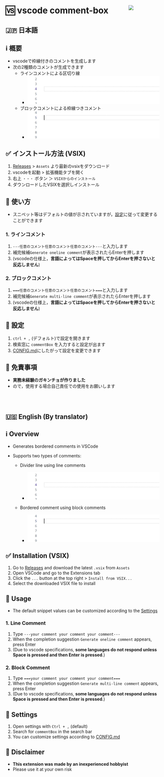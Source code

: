 # :vs: vscode comment-box <a href = "https://x.com/shalev_lif/status/1868368793715818500" target = "_blank"><img src = "https://github.com/user-attachments/assets/8ccd92c8-4e1d-4615-901d-9023a8e7240f" width = "20%" align = "right" /></a>


## :jp: 日本語
## :information_source: 概要
- vscodeで枠線付きのコメントを生成します
- 次の2種類のコメントが生成できます
  - ラインコメントによる区切り線
    - ![oneline-gif](media/oneline.gif)
  - ブロックコメントによる枠線つきコメント
    - ![multiline-gif](media/multiline.gif)  

## :white_check_mark: インストール方法 (VSIX)
1. [Releases](https://github.com/KaiManabe/vscode-commentbox/releases) > `Assets` より最新のvsixをダウンロード
2. vscodeを起動 > 拡張機能タブを開く
3. 右上 `・・・` ボタン ＞ `VSIXからのインストール`
4. ダウンロードしたVSIXを選択しインストール

## :memo: 使い方
- スニペット等はデフォルトの値が示されていますが，[設定](#wrench-設定)に従って変更することができます
  
### 1. ラインコメント
1. `---任意のコメント任意のコメント任意のコメント---`と入力します
2. 補完候補`Generate oneline comment`が表示されたらEnterを押します
3. (vscodeの仕様上，**言語によってはSpaceを押してからEnterを押さないと反応しません**)
  
### 2. ブロックコメント
1. `===任意のコメント任意のコメント任意のコメント===`と入力します
2. 補完候補`Generate multi-line comment`が表示されたらEnterを押します
3. (vscodeの仕様上，**言語によってはSpaceを押してからEnterを押さないと反応しません**)


## :wrench: 設定
1. `ctrl + ,` (デフォルト)で設定を開きます
2. 検索窓に `commentBox` を入力すると設定が出ます
3. [CONFIG.md](./media/CONFIG.md)にしたがって設定を変更できます


## :beginner: 免責事項
- **実務未経験のガキンチョが作りました**
- ので，使用する場合自己責任での使用をお願いします

<br>
<br>


## :us: English (By translator)

## :information_source: Overview

- Generates bordered comments in VSCode
- Supports two types of comments:

  - Divider line using line comments

    - ![oneline-gif](./media/oneline.gif)
  - Bordered comment using block comments

    - ![multiline-gif](./media/multiline.gif)

## :white_check_mark: Installation (VSIX)

1. Go to [Releases](https://github.com/KaiManabe/vscode-commentbox/releases) and download the latest `.vsix` from `Assets`
2. Open VSCode and go to the Extensions tab
3. Click the `...` button at the top right > `Install from VSIX...`
4. Select the downloaded VSIX file to install

## :memo: Usage

- The default snippet values can be customized according to the [Settings](#wrench-settings)

### 1. Line Comment

1. Type `---your comment your comment your comment---`
2. When the completion suggestion `Generate oneline comment` appears, press Enter
3. (Due to vscode specifications, **some languages do not respond unless Space is pressed and then Enter is pressed**.)

### 2. Block Comment

1. Type `===your comment your comment your comment===`
2. When the completion suggestion `Generate multi-line comment` appears, press Enter
3. (Due to vscode specifications, **some languages do not respond unless Space is pressed and then Enter is pressed**.)

## :wrench: Settings

1. Open settings with `Ctrl + ,` (default)
2. Search for `commentBox` in the search bar
3. You can customize settings according to [CONFIG.md](./media/CONFIG.md)

## :beginner: Disclaimer

- **This extension was made by an inexperienced hobbyist**
- Please use it at your own risk
